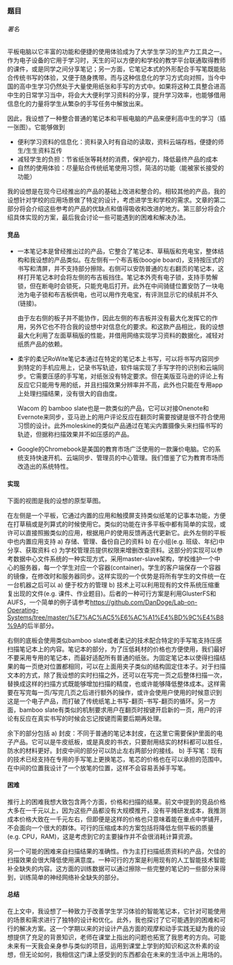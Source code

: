 ### 题目

###### 署名

平板电脑以它丰富的功能和便捷的使用体验成为了大学生学习的生产力工具之一。作为电子设备的它用于学习时，天生的可以方便的和学校的教学平台联通取得教师的课件，或是同学之间分享笔记；另一方面，它笔记本式的外形配合手写笔既能贴合传统书写的体验，又便于随身携带。而与这种信息化的学习方式向对照，当今中国的高中生学习仍然处于大量使用纸张和手写的方式中。如果将这种工具整合进高中生的日常学习当中，将会大大便利学习资料的分享，提升学习效率，也能够借用信息化的力量将学生从繁杂的手写任务中解放出来。

因此，我设想了一种整合普通的笔记本和平板电脑的产品来便利高中生的学习（插一张图）。它能够做到

- 便利学习资料的信息化：资料录入时有自动的读取，资料云端存档，便捷的师生/生生资料互传
- 减轻学生的负担：节省纸张等耗材的消费，保护视力，降低最终产品的成本
- 自然的使用体验：尽量贴合传统纸笔使用习惯，简洁的功能（能被家长接受的功能）

我的设想是在现今已经推出的产品的基础上改进和整合的。相较其他的产品，我的设想针对学校的应用场景做了特定的设计，考虑进学生和学校的需求。文章的第二部分将会介绍这些参考的产品的优缺点和值得吸收和改进的地方。第三部分将会介绍具体实现的方案，最后我会讨论一些可能遇到的困难和解决办法。

#### 竞品

- 一本笔记本是曾经推出过的产品，它整合了笔记本、草稿版和充电宝，整体结构和我设想的产品类似。在左侧有一个布吉板(boogie board)，支持按压式的书写和清屏，并不支持部分擦除。右侧可以安防普通的左右翻页的笔记本，这样打开笔记本时会将左侧的布吉板挡住。笔记本外壳有电子锁，支持手势解锁，但在断电时会锁死，只能充电后打开。此外在中间骑缝位置安防了一块电池为电子锁和布吉板供电，也可以用作充电宝，有评测显示它的续航并不久(链接)。

    由于左右侧的板子并不能协作，因此左侧的布吉板并没有最大化发挥它的作用，另外它也不符合我的设想中对信息化的要求。和这款产品相比，我的设想最大化利用了左面草稿版的性能，并借用网络实现学习资料的数据化，减轻对纸质产品的依赖。

- 柔宇的柔记RoWite笔记本通过在特定的笔记本上书写，可以将书写内容同步到特定的手机应用上，记录书写轨迹，软件端实现了手写字符的识别和云端同步。它需要压感的手写笔，对纸张没有特定要求。但在美版亚马逊的评论上有反应它只能用专用的纸，并且扫描效果分辨率并不高，此外也只能在专用app上处理扫描结果，没有很大的自由度。

    Wacom 的 bamboo slate也是一款类似的产品，它可以对接Onenote和Evernote来同步，亚马逊上的用户评论反应在翻页时需要按键是很不符合使用习惯的设计。此外moleskine的类似产品通过在笔尖内置摄像头来扫描书写的轨迹，但据称扫描效果并不如压感的产品。

- Google的Chromebook是美国的教育市场广泛使用的一款廉价电脑。它的系统支持快速开机、云端同步、管理员的中心管理。我们借鉴了它为教育市场而改造出的系统特性。

#### 实现

下面的视图是我的设想的原型草图。

在左侧是一个平板，它通过内置的应用和触摸屏支持类似纸笔的记事本功能，方便在打草稿或是列算式的时候使用它。类似的功能在许多平板中都有简单的实现，或许可以直接照搬类似的应用，根据用户的使用反馈再迭代更新它。此外左侧的平板中也内置应用支持 a) 存储、管理、备份自己的资料 b) 在小组(e.g. 班级、年纪)中分享、获取资料 c) 为学校管理员提供权限来增删改查资料。这部分的实现可以参考数据中心文件系统的一种实现方式，采用master-slave架构，学校维护一个中心的服务器，每一个学生对应一个容器(container)。学生的客户端保存一个容器的镜像，在修改时和服务器同步。这样实现的一个优势是将所有学生的文件统一在一台机器之后可以 a) 便于校方的管理 b) 技术上可以利用现有的文件系统压缩重复出现的文件(e.g. 课件、作业题目)。后者的一种可行方案是利用GlusterFS和AUFS，一个简单的例子请参考<https://github.com/DanDoge/Lab-on-Operating-Systems/tree/master/%E7%AC%AC5%E6%AC%A1%E4%BD%9C%E4%B8%9A>的后半部分。

右侧的底板会使用类似bamboo slate或者柔记的技术配合特定的手写笔支持压感扫描笔记本上的内容。笔记本的部分，为了压低耗材的价格也方便使用，我们最好不要采用专用的笔记本，而最好适配所有普通的纸张。为固定笔记本以使得扫描结果的每一页绝对位置都相同，可以在上面用夹子类似的结构固定住本子。对于扫描文本的方式，除了我设想的实时扫描之外，还可以在写完一页之后整体扫描一次，替换成这样的扫描方式既能够增加扫描的精度，也或许能够降低整体成本。这样需要在写完每一页/写完几页之后进行额外的操作，或许会使用户使用的时候意识到这是一个电子产品，而打破了传统纸笔上书写-翻页-书写-翻页的循环。另一方面，bamboo slate有类似的机制要求用户在翻页时按键开启新的一页，用户的评论有反应在真实书写的时候会忘记按键而需要后期再处理。

余下的部分包括 a) 封皮：不同于普通的笔记本封皮，在这里它需要保护里面的电子产品。它可以是牛皮纸板，或是真皮的书衣，只要耐用结实的材料都可以胜任，防水的材料更好。封皮中间的部分可以防止左右两部分的接线。 b) 手写笔：现有的技术已经支持在专用的手写笔上更换笔芯，笔芯的价格也在可以承担的范围中。在中间的位置我设计了一个放笔的位置，这样不会容易丢掉手写笔。

#### 困难

推行上的困难我想大致包含两个方面，价格和扫描的结果。前文中提到的竞品价格大多在一千元以上，因为这些产品都没有大规模推开，没有平摊研发成本，我推测成本价格大致在一千元左右，但即便是这样的价格也只意味着能在重点中学铺开，不会面向一个很大的群体。可行的压缩成本的方案包括将降低左侧平板的质量(e.g. CPU，RAM)，这是考虑到它的主要操作并不会很消耗计算资源。

另一个可能的困难来自扫描结果的准确性。作为主打扫描纸质资料的产品，欠佳的扫描效果会很大降低使用满意度。一种可行的方案是利用现有的人工智能技术智能补全缺失的内容。这方面的训练数据可以通过擦除一些完整的笔记的一些部分来得到，训练简单的神经网络补全缺失的部分。

#### 总结

在上文中，我设想了一种致力于改善学生学习体验的智能笔记本，它针对可能使用的场景和需求进行了独特的设计和优化。此外，我也探讨了它可能遇到的困难和可行的解决方案。这一个学期以来的对设计产品方面的观摩和动手实践无疑为我的设想提供了充足的背景知识，老师在课堂上指出的问题也拓宽了我思考的方向。可能未来有一天我会亲身参与类似的项目，运用到课堂上学到的知识和这次朴素的设想，但无论如何，我相信这门课上感受到的东西都会在未来的生活中派上用场的。